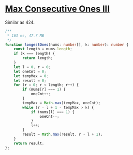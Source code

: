 # [Max Consecutive Ones III](https://leetcode.com/problems/max-consecutive-ones-iii/)

Similar as 424.

```typescript
/**
 * 163 ms, 47.7 MB
 */
function longestOnes(nums: number[], k: number): number {
    const length = nums.length;
    if (k === length) {
        return length;
    }
    let l = 0, r = 0;
    let oneCnt = 0;
    let tempMax = 0;
    let result = 0;
    for (r = 0; r < length; r++) {
        if (nums[r] === 1) {
            oneCnt++;
        }
        tempMax = Math.max(tempMax, oneCnt);
        while (r - l + 1 - tempMax > k) {
            if (nums[l] === 1) {
                oneCnt--;
            }
            l++;
        }
        result = Math.max(result, r - l + 1);
    }
    return result;
};
```

